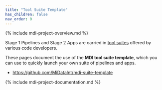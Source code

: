 ```yaml
---
title: "Tool Suite Template"
has_children: false
nav_order: 0
---
```

<!--- edit the title above with the short name of your repository, 
      e.g, "My Tools", which will appear on the menu tab item -->

<!-- please do not alter the next line -->
{% include mdi-project-overview.md %} 

<!-- replace this section with markdown content describing your tool suite -->
<!-- https://www.markdownguide.org/basic-syntax/ -->

Stage 1 Pipelines and Stage 2 Apps are carried in 
[tool suites](https://midataint.github.io/docs/project-structure/#tool-suites)
offered by various code developers. 

These pages document the use of the **MDI tool suite template**, 
which you can use to quickly launch your own suite of pipelines and apps. 

- <https://github.com/MiDataInt/mdi-suite-template>




<!-- please do not alter the next line -->
{% include mdi-project-documentation.md %}
